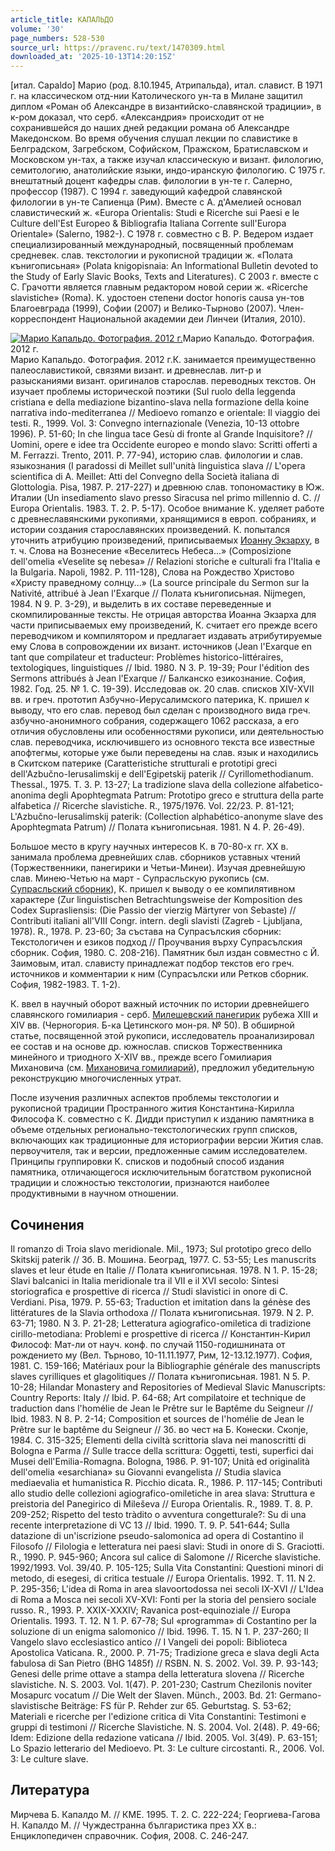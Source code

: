 ```yaml
---
article_title: КАПАЛЬДО
volume: '30'
page_numbers: 528-530
source_url: https://pravenc.ru/text/1470309.html
downloaded_at: '2025-10-13T14:20:15Z'
---
```


[итал. Capaldo] Марио (род. 8.10.1945, Атрипальда), итал. славист. В 1971 г. на классическом отд-нии Католического ун-та в Милане защитил диплом «Роман об Александре в византийско-славянской традиции», в к-ром доказал, что серб. «Александрия» происходит от не сохранившейся до наших дней редакции романа об Александре Македонском. Во время обучения слушал лекции по славистике в Белградском, Загребском, Софийском, Пражском, Братиславском и Московском ун-тах, а также изучал классическую и визант. филологию, семитологию, анатолийские языки, индо-иранскую филологию. С 1975 г. внештатный доцент кафедры слав. филологии в ун-те г. Салерно, профессор (1987). С 1994 г. заведующий кафедрой славянской филологии в ун-те Сапиенца (Рим). Вместе с А. д'Амелией основал славистический ж. «Europa Orientalis: Studi e Ricerche sui Paesi e le Culture dell'Est Europeo & Bibliografia Italiana Corrente sull'Europa Orientale» (Salerno, 1982-). С 1978 г. совместно с В. Р. Ведером издает специализированный международный, посвященный проблемам средневек. слав. текстологии и рукописной традиции ж. «Полата кънигописьная» (Polata knigopisnaia: An Informational Bulletin devoted to the Study of Early Slavic Books, Texts and Literatures). С 2003 г. вместе с С. Грачотти является главным редактором новой серии ж. «Ricerche slavistiche» (Roma). К. удостоен степени doctor honoris causa ун-тов Благоевграда (1999), Софии (2007) и Велико-Тырново (2007). Член-корреспондент Национальной академии деи Линчеи (Италия, 2010).

[![Марио Капальдо. Фотография. 2012 г.](https://pravenc.ru/data/2012/12/20/1233152345/i200.jpg "Кликните для увеличения картинки")](https://pravenc.ru/data/2012/12/20/1233152345/i400.jpg)Марио Капальдо. Фотография. 2012 г.  
Марио Капальдо. Фотография. 2012 г.К. занимается преимущественно палеославистикой, связями визант. и древнеслав. лит-р и разысканиями визант. оригиналов старослав. переводных текстов. Он изучает проблемы исторической поэтики (Sul ruolo della leggenda cristiana e della mediazione bizantino-slava nella formazione della koine narrativa indo-mediterranea // Medioevo romanzo e orientale: Il viaggio dei testi. R., 1999. Vol. 3: Convegno internazionale (Venezia, 10-13 ottobre 1996). P. 51-60; In che lingua tace Gesù di fronte al Grande Inquisitore? // Uomini, opere e idee tra Occidente europeo e mondo slavo: Scritti offerti a M. Ferrazzi. Trento, 2011. P. 77-94), историю слав. филологии и слав. языкознания (I paradossi di Meillet sull'unità linguistica slava // L'opera scientifica di A. Meillet: Atti del Convegno della Società italiana di Glottologia. Pisa, 1987. P. 217-227) и древнюю слав. топономастику в Юж. Италии (Un insediamento slavo presso Siracusa nel primo millennio d. C. // Europa Orientalis. 1983. T. 2. P. 5-17). Особое внимание К. уделяет работе с древнеславянскими рукопиями, хранящимися в европ. собраниях, и истории создания старославянских произведений. К. попытался уточнить атрибуцию произведений, приписываемых [Иоанну Экзарху](<https://pravenc.ru/text/Иоанну Экзарху.html>), в т. ч. Слова на Вознесение «Веселитесь Небеса...» (Composizione dell'omelia «Veselite sę nebesa» // Relazioni storiche e culturali fra l'Italia e la Bulgaria. Napoli, 1982. P. 111-128), Слова на Рождество Христово «Христу праведному солнцу...» (La source principale du Sermon sur la Nativité, attribué à Jean l'Exarque // Полата кънигописьная. Nijmegen, 1984. N 9. P. 3-29), и выделить в их составе переведенные и скомпилированные тексты. Не отрицая авторства Иоанна Экзарха для части приписываемых ему произведений, К. считает его прежде всего переводчиком и компилятором и предлагает издавать атрибутируемые ему Cлова в сопровождении их визант. источников (Jean l'Exarque en tant que compilateur et traducteur: Problèmes historico-littéraires, textologiques, linguistiques // Ibid. 1980. N 3. P. 19-39; Pour l'édition des Sermons attribués à Jean l'Exarque // Балканско езикознание. София, 1982. Год. 25. № 1. С. 19-39). Исследовав ок. 20 слав. списков XIV-XVII вв. и греч. прототип Азбучно-Иерусалимского патерика, К. пришел к выводу, что его слав. перевод был сделан с производного вида греч. азбучно-анонимного собрания, содержащего 1062 рассказа, а его отличия обусловлены или особенностями рукописи, или деятельностью слав. переводчика, исключившего из основного текста все известные апофтегмы, которые уже были переведены на слав. язык и находились в Скитском патерике (Caratteristiche strutturali e prototipi greci dell'Azbučno-Ierusalimskij e dell'Egipetskij paterik // Cyrillomethodianum. Thessal., 1975. Т. 3. P. 13-27; La tradizione slava della collezione alfabetico-anonima degli Apophtegmata Patrum: Prototipo greco e struttura della parte alfabetica // Ricerche slavistiche. R., 1975/1976. Vol. 22/23. P. 81-121; L'Azbučno-Ierusalimskij paterik: (Collection alphabético-anonyme slave des Apophtegmata Patrum) // Полата кънигописьная. 1981. N 4. P. 26-49).

Большое место в кругу научных интересов К. в 70-80-х гг. XX в. занимала проблема древнейших слав. сборников уставных чтений (Торжественники, панегирики и Четьи-Минеи). Изучая древнейшую слав. Минею-Четью на март - Супрасльскую рукопись (см. [Супрасльский сборник](<https://pravenc.ru/text/Супрасльский сборник.html>)), К. пришел к выводу о ее компилятивном характере (Zur linguistischen Betrachtungsweise der Komposition des Codex Suprasliensis: (Die Passio der vierzig Märtyrer von Sebaste) // Contributi italiani all'VIII Congr. intern. degli slavisti (Zagreb - Ljubljana, 1978). R., 1978. P. 23-60; За състава на Супрасълския сборник: Текстологичен и езиков подход // Проучвания върху Супрасълския сборник. София, 1980. С. 208-216). Памятник был издан совместно с Й. Заимовым, итал. слависту принадлежат подбор текстов его греч. источников и комментарии к ним (Супрасълски или Ретков сборник. София, 1982-1983. Т. 1-2).

К. ввел в научный оборот важный источник по истории древнейшего славянского гомилиария - серб. [Милешевский панегирик](<https://pravenc.ru/text/Милешевский панегирик.html>) рубежа XIII и XIV вв. (Черногория. Б-ка Цетинского мон-ря. № 50). В обширной статье, посвященной этой рукописи, исследователь проанализировал ее состав и на основе др. южнослав. списков Торжественника минейного и триодного X-XIV вв., прежде всего Гомилиария Михановича (см. [Михановича гомилиарий](<https://pravenc.ru/text/Михановича гомилиарий.html>)), предложил убедительную реконструкцию многочисленных утрат.

После изучения различных аспектов проблемы текстологии и рукописной традиции Пространного жития Константина-Кирилла Философа К. совместно с К. Дидди приступил к изданию памятника в объеме отдельных регионально-текстологических групп списков, включающих как традиционные для историографии версии Жития слав. первоучителя, так и версии, предложенные самим исследователем. Принципы группировки К. списков и подобный способ издания памятника, отличающегося исключительным богатством рукописной традиции и сложностью текстологии, признаются наиболее продуктивными в научном отношении.

## Сочинения

Il romanzo di Troia slavo meridionale. Mil., 1973; Sul prototipo greco dello Skitskij paterik // Зб. В. Мошина. Београд, 1977. С. 53-55; Les manuscrits slaves et leur étude en Italie // Полата кънигописьная. 1978. N 1. P. 15-28; Slavi balcanici in Italia meridionale tra il VII e il XVI secolo: Sintesi storiografica e prospettive di ricerca // Studi slavistici in onore di C. Verdiani. Pisa, 1979. P. 55-63; Traduction et imitation dans la génèse des littératures de la Slavia orthodoxa // Полата кънигописьная. 1979. N 2. P. 63-71; 1980. N 3. P. 21-28; Letteratura agiografico-omiletica di tradizione cirillo-metodiana: Problemi e prospettive di ricerca // Константин-Кирил Философ: Мат-ли от науч. конф. по случай 1150-годишнината от рождението му (Вел. Търново, 10-11.11.1977, Рим, 12-13.12.1977). София, 1981. С. 159-166; Matériaux pour la Bibliographie générale des manuscripts slaves cyrilliques et glagolitiques // Полата кънигописьная. 1981. N 5. P. 10-28; Hilandar Monastery and Repositories of Medieval Slavic Manuscripts: Country Reports: Italy // Ibid. P. 64-68; Art compilatoire et technique de traduction dans l'homélie de Jean le Prêtre sur le Baptême du Seigneur // Ibid. 1983. N 8. P. 2-14; Composition et sources de l'homélie de Jean le Prêtre sur le baptême du Seigneur // Зб. во чест на Б. Конески. Скопjе, 1984. С. 315-325; Elementi della civiltà scrittoria slava nei manoscritti di Bologna e Parma // Sulle tracce della scrittura: Oggetti, testi, superfici dai Musei dell'Emilia-Romagna. Bologna, 1986. P. 91-107; Unità ed originalità dell'omelia «esarchiana» su Giovanni evangelista // Studia slavica mediaevalia et humanistica R. Picchio dicata. R., 1986. P. 117-145; Contributi allo studio delle collezioni agiografico-omiletiche in area slava: Struttura e preistoria del Panegirico di Mileševa // Europa Orientalis. R., 1989. T. 8. P. 209-252; Rispetto del testo tràdito o avventura congetturale?: Su di una recente interpretazione di VC 13 // Ibid. 1990. T. 9. P. 541-644; Sulla datazione di un'iscrizione pseudo-salomonica ad opera di Costantino il Filosofo // Filologia e letteratura nei paesi slavi: Studi in onore di S. Graciotti. R., 1990. P. 945-960; Ancora sul calice di Salomone // Ricerche slavistiche. 1992/1993. Vol. 39/40. P. 105-125; Sulla Vita Constantini: Questioni minori di metodo, di esegesi, di critica testuale // Europa Orientalis. 1992. T. 11. N 2. P. 295-356; L'idea di Roma in area slavoortodossa nei secoli IX-XVI // L'Idea di Roma a Mosca nei secoli XV-XVI: Fonti per la storia del pensiero sociale russo. R., 1993. P. XXIX-XXXIV; Ravanica post-equinoziale // Europa Orientalis. 1993. T. 12. N 1. P. 67-78; Sul «programma» di Costantino per la soluzione di un enigma salomonico // Ibid. 1996. T. 15. N 1. P. 237-260; Il Vangelo slavo ecclesiastico antico // I Vangeli dei popoli: Biblioteca Apostolica Vaticana. R., 2000. P. 71-75; Tradizione greca e slava degli Acta fabulosa di San Pietro (BHG 1485f) // RSBN. N. S. 2002. Vol. 39. P. 93-143; Genesi delle prime ottave a stampa della letteratura slovena // Ricerche slavistiche. N. S. 2003. Vol. 1(47). P. 201-230; Castrum Chezilonis noviter Mosapurc vocatum // Die Welt der Slaven. Münch., 2003. Bd. 21: Germano-slavistische Beiträge: FS für P. Rehder zur 65. Geburtstag. S. 53-62; Materiali e ricerche per l'edizione critica di Vita Constantini: Testimoni e gruppi di testimoni // Ricerche Slavistiche. N. S. 2004. Vol. 2(48). P. 49-66; Idem: Edizione della redazione vaticana // Ibid. 2005. Vol. 3(49). P. 63-151; Lo Spazio letterario del Medioevo. Pt. 3: Le culture circostanti. R., 2006. Vol. 3: Le culture slave.

## Литература

Мирчева Б. Капалдо М. // КМЕ. 1995. Т. 2. С. 222-224; Георгиева-Гагова Н. Капалдо М. // Чуждестранна българистика през ХХ в.: Енциклопедичен справочник. София, 2008. С. 246-247.
